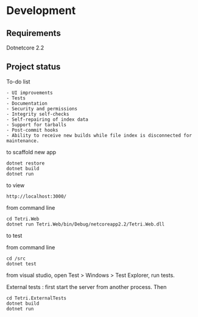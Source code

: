 # Development

## Requirements

Dotnetcore 2.2

## Project status

To-do list

    - UI improvements
    - Tests
    - Documentation 
    - Security and permissions
    - Integrity self-checks
    - Self-repairing of index data
    - Support for tarballs
    - Post-commit hooks
    - Ability to receive new builds while file index is disconnected for maintenance.


to scaffold new app

    dotnet restore
    dotnet build
    dotnet run

to view

    http://localhost:3000/

from command line

    cd Tetri.Web
    dotnet run Tetri.Web/bin/Debug/netcoreapp2.2/Tetri.Web.dll

to test

from command line

    cd /src
    dotnet test

from visual studio, open Test > Windows > Test Explorer, run tests.

External tests : first start the server from another process. Then

    cd Tetri.ExternalTests
    dotnet build
    dotnet run